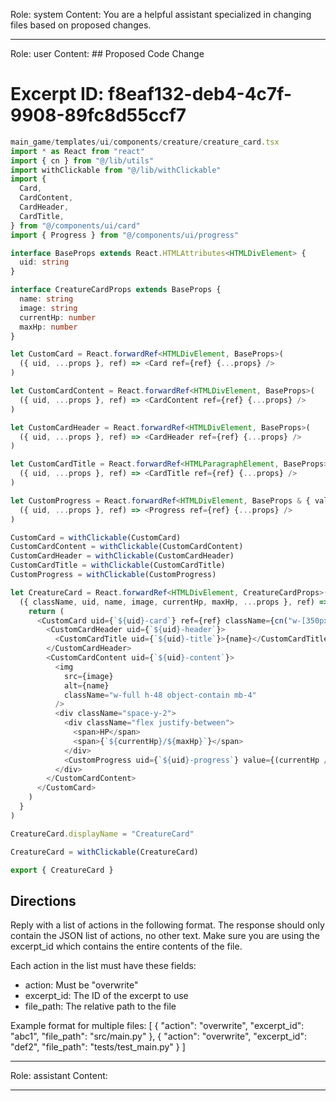Role: system
Content: You are a helpful assistant specialized in changing files based on proposed changes.
__________________
Role: user
Content: ## Proposed Code Change
# Excerpt ID: f8eaf132-deb4-4c7f-9908-89fc8d55ccf7
```typescript
main_game/templates/ui/components/creature/creature_card.tsx
import * as React from "react"
import { cn } from "@/lib/utils"
import withClickable from "@/lib/withClickable"
import {
  Card,
  CardContent,
  CardHeader,
  CardTitle,
} from "@/components/ui/card"
import { Progress } from "@/components/ui/progress"

interface BaseProps extends React.HTMLAttributes<HTMLDivElement> {
  uid: string
}

interface CreatureCardProps extends BaseProps {
  name: string
  image: string
  currentHp: number
  maxHp: number
}

let CustomCard = React.forwardRef<HTMLDivElement, BaseProps>(
  ({ uid, ...props }, ref) => <Card ref={ref} {...props} />
)

let CustomCardContent = React.forwardRef<HTMLDivElement, BaseProps>(
  ({ uid, ...props }, ref) => <CardContent ref={ref} {...props} />
)

let CustomCardHeader = React.forwardRef<HTMLDivElement, BaseProps>(
  ({ uid, ...props }, ref) => <CardHeader ref={ref} {...props} />
)

let CustomCardTitle = React.forwardRef<HTMLParagraphElement, BaseProps>(
  ({ uid, ...props }, ref) => <CardTitle ref={ref} {...props} />
)

let CustomProgress = React.forwardRef<HTMLDivElement, BaseProps & { value: number }>(
  ({ uid, ...props }, ref) => <Progress ref={ref} {...props} />
)

CustomCard = withClickable(CustomCard)
CustomCardContent = withClickable(CustomCardContent)
CustomCardHeader = withClickable(CustomCardHeader)
CustomCardTitle = withClickable(CustomCardTitle)
CustomProgress = withClickable(CustomProgress)

let CreatureCard = React.forwardRef<HTMLDivElement, CreatureCardProps>(
  ({ className, uid, name, image, currentHp, maxHp, ...props }, ref) => {
    return (
      <CustomCard uid={`${uid}-card`} ref={ref} className={cn("w-[350px]", className)} {...props}>
        <CustomCardHeader uid={`${uid}-header`}>
          <CustomCardTitle uid={`${uid}-title`}>{name}</CustomCardTitle>
        </CustomCardHeader>
        <CustomCardContent uid={`${uid}-content`}>
          <img
            src={image}
            alt={name}
            className="w-full h-48 object-contain mb-4"
          />
          <div className="space-y-2">
            <div className="flex justify-between">
              <span>HP</span>
              <span>{`${currentHp}/${maxHp}`}</span>
            </div>
            <CustomProgress uid={`${uid}-progress`} value={(currentHp / maxHp) * 100} />
          </div>
        </CustomCardContent>
      </CustomCard>
    )
  }
)

CreatureCard.displayName = "CreatureCard"

CreatureCard = withClickable(CreatureCard)

export { CreatureCard }
```

## Directions
Reply with a list of actions in the following format. The response should only contain the JSON list of actions, no other text.
Make sure you are using the excerpt_id which contains the entire contents of the file.

Each action in the list must have these fields:
- action: Must be "overwrite"
- excerpt_id: The ID of the excerpt to use
- file_path: The relative path to the file

Example format for multiple files:
[
    {
        "action": "overwrite",
        "excerpt_id": "abc1",
        "file_path": "src/main.py"
    },
    {
        "action": "overwrite",
        "excerpt_id": "def2",
        "file_path": "tests/test_main.py"
    }
]
__________________
Role: assistant
Content: 
__________________
